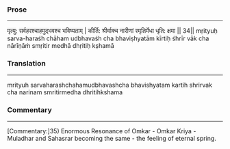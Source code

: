 ### Prose 
 --- 
मृत्यु: सर्वहरश्चाहमुद्भवश्च भविष्यताम् |
कीर्ति: श्रीर्वाक्च नारीणां स्मृतिर्मेधा धृति: क्षमा || 34||
mṛityuḥ sarva-haraśh chāham udbhavaśh cha bhaviṣhyatām
kīrtiḥ śhrīr vāk cha nārīṇāṁ smṛitir medhā dhṛitiḥ kṣhamā

### Translation 
 --- 
mrityuh sarvaharashchahamudbhavashcha bhavishyatam kartih shrirvak cha narinam smritirmedha dhritihkshama

### Commentary 
 --- 
[Commentary:]35) Enormous Resonance of Omkar - Omkar Kriya - Muladhar and Sahasrar becoming the same - the feeling of eternal spring.